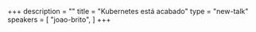 +++
description = ""
title = "Kubernetes está acabado"
type = "new-talk"
speakers = [
        "joao-brito",
]
+++